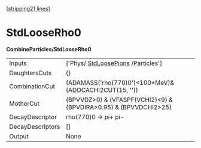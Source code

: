 [[stripping21 lines]](./stripping21-index)

# StdLooseRho0

**CombineParticles/StdLooseRho0**

|                  |                                                                      |
|------------------|----------------------------------------------------------------------|
| Inputs           | ['Phys/ [StdLoosePions](./stripping21-stdloosepions) /Particles']  |
| DaughtersCuts    | {}                                                                   |
| CombinationCut   | (ADAMASS('rho(770)0')\<100\*MeV)& (ADOCACHI2CUT(15, ''))             |
| MotherCut        | (BPVVDZ\>0) & (VFASPF(VCHI2)\<9) & (BPVDIRA\>0.95) & (BPVVDCHI2\>25) |
| DecayDescriptor  | rho(770)0 -\> pi+ pi-                                                |
| DecayDescriptors | []                                                                 |
| Output           | None                                                                 |
